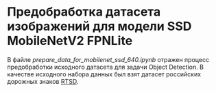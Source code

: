 # Предобработка датасета изображений для модели SSD MobileNetV2 FPNLite

В файле *prepare_data_for_mobilenet_ssd_640.ipynb* отражен процесс предобработки исходного датасета для задачи Object Detection. В качестве исходного набора данных был взят датасет российских дорожных знаков [RTSD](https://graphics.cs.msu.ru/projects/traffic-sign-recognition.html). 
